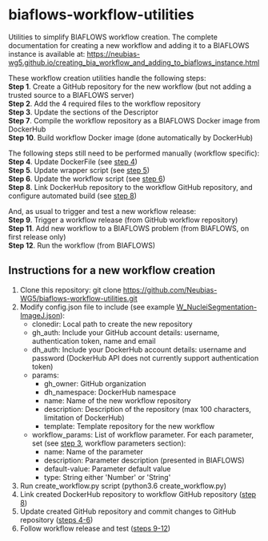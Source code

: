 # biaflows-workflow-utilities
Utilities to simplify BIAFLOWS workflow creation. The complete documentation for creating a new workflow and adding it to a BIAFLOWS instance is available at:
https://neubias-wg5.github.io/creating_bia_workflow_and_adding_to_biaflows_instance.html

These workflow creation utilities handle the following steps:\
**Step 1**. Create a GitHub repository for the new workflow (but not adding a trusted source to a BIAFLOWS server)\
**Step 2**. Add the 4 required files to the workflow repository\
**Step 3**. Update the sections of the Descriptor\
**Step 7**. Compile the workflow repository as a BIAFLOWS Docker image from DockerHub\
**Step 10**. Build workflow Docker image (done automatically by DockerHub)

The following steps still need to be performed manually (workflow specific):\
**Step 4**. Update DockerFile (see [step 4](https://neubias-wg5.github.io/creating_bia_workflow_and_adding_to_biaflows_instance.html#workflow_step4))\
**Step 5**. Update wrapper script (see [step 5](https://neubias-wg5.github.io/creating_bia_workflow_and_adding_to_biaflows_instance.html#workflow_step5))\
**Step 6**. Update the workflow script (see [step 6](https://neubias-wg5.github.io/creating_bia_workflow_and_adding_to_biaflows_instance.html#workflow_step6))\
**Step 8**. Link DockerHub repository to the workflow GitHub repository, and configure automated build (see [step 8](https://neubias-wg5.github.io/creating_bia_workflow_and_adding_to_biaflows_instance.html#workflow_step8))

And, as usual to trigger and test a new workflow release:\
**Step 9**. Trigger a workflow release (from GitHub workflow repository)\
**Step 11**. Add new workflow to a BIAFLOWS problem (from BIAFLOWS, on first release only)\
**Step 12**. Run the workflow (from BIAFLOWS)

## Instructions for a new workflow creation
1. Clone this repository: git clone https://github.com/Neubias-WG5/biaflows-workflow-utilities.git
2. Modify config.json file to include (see example [W_NucleiSegmentation-ImageJ.json](https://github.com/Neubias-WG5/biaflows-workflow-utilities/blob/master/W_NucleiSegmentation-ImageJ_example.json)):
    - clonedir: Local path to create the new repository
    - gh_auth: Include your GitHub account details: username, authentication token, name and email
    - dh_auth: Include your DockerHub account details: username and password (DockerHub API does not currently support authentication token)
    - params:
        - gh_owner: GitHub organization
        - dh_namespace: DockerHub namespace
        - name: Name of the new workflow repository
        - description: Description of the repository (max 100 characters, limitation of DockerHub)
        - template: Template repository for the new workflow
    - workflow_params: List of workflow parameter. For each parameter, set (see [step 3](https://neubias-wg5.github.io/creating_bia_workflow_and_adding_to_biaflows_instance.html#workflow_step3), workflow parameters section):
        - name: Name of the parameter
        - description: Parameter description (presented in BIAFLOWS)
        - default-value: Parameter default value
        - type: String either 'Number' or 'String'
3. Run create_workflow.py script (python3.6 create_workflow.py)
4. Link created DockerHub repository to workflow GitHub repository ([step 8](https://neubias-wg5.github.io/creating_bia_workflow_and_adding_to_biaflows_instance.html#workflow_step8))
5. Update created GitHub repository and commit changes to GitHub repository ([steps 4-6](https://neubias-wg5.github.io/creating_bia_workflow_and_adding_to_biaflows_instance.html#workflow_step4))
6. Follow workflow release and test ([steps 9-12](https://neubias-wg5.github.io/creating_bia_workflow_and_adding_to_biaflows_instance.html#workflow_step9))
